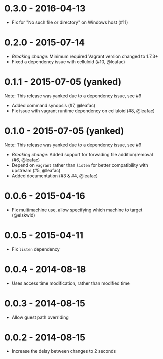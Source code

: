 0.3.0 - 2016-04-13
==================
- Fix for "No such file or directory" on Windows host (#11)

0.2.0 - 2015-07-14
==================
- *Breaking change:* Minimum required Vagrant version changed to 1.7.3+
- Fixed a dependency issue with celluloid (#10, @leafac)

0.1.1 - 2015-07-05 (yanked)
===========================
Note: This release was yanked due to a dependency issue, see #9
- Added command synopsis (#7, @leafac)
- Fix issue with vagrant runtime dependency on celluloid (#8, @leafac)

0.1.0 - 2015-07-05 (yanked)
===========================
Note: This release was yanked due to a dependency issue, see #9
- *Breaking change:* Added support for forwading file addition/removal (#6, @leafac)
- Depend on `vagrant` rather than `listen` for better compatibility with upstream (#5, @leafac)
- Added documentation (#3 & #4, @leafac)

0.0.6 - 2015-04-16
==================
- Fix multimachine use, allow specifying which machine to target (@elskwid)

0.0.5 - 2015-04-11
==================
- Fix `listen` dependency

0.0.4 - 2014-08-18
==================
- Uses access time modification, rather than modified time

0.0.3 - 2014-08-15
==================
- Allow guest path overriding


0.0.2 - 2014-08-15
==================
- Increase the delay between changes to 2 seconds
